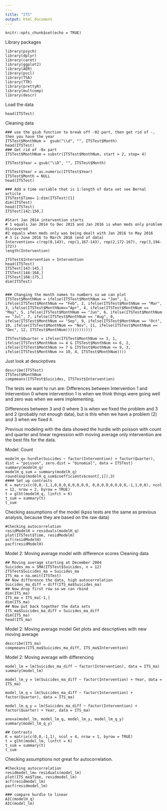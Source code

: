 ```yaml
---
---
title: "ITS"
output: html_document
---
```


```{r setup, include=FALSE}
knitr::opts_chunk$set(echo = TRUE)
```
Library packages
```{r}
library(psych)
library(dplyr)
library(caret)
library(ggplot2)
library(AER)
library(pscl)
library(TSA)
library(TTR)
library(prettyR)
library(multcomp)
library(descr)
```
Load the data
```{r}
head(ITSTest)
```
Cleaning data
```{r}
### use the gsub function to break off -02 part, then get rid of -, then you have the year
ITSTest$MonthNum =  gsub("\\d", "", ITSTest$Month)
head(ITSTest)
### Get rid of -0x part 
ITSTest$MonthNum = substr(ITSTest$MonthNum, start = 2, stop= 4)

ITSTest$Year = gsub("\\D", "", ITSTest$Month)

ITSTest$Year = as.numeric(ITSTest$Year)
ITSTest$Month = NULL
head(ITSTest)

### Add a time variable that is 1:length of data set see Bernal article
ITSTest$Time= 1:dim(ITSTest)[1]
dim(ITSTest)
head(ITSTest)
ITSTest[142:150,]

#Start Jan 2014 intervention starts
# 1 equals Jan 2014 to Dec 2015 and Jan 2016 is when meds only problem discovered
#2 equals when meds only was being dealt with Jan 2016 to May 2016
# 3 is June 2016 to March 2018 (end of data)
Intervention= c(rep(0,143), rep(1,167-143), rep(2,172-167), rep(3,194-172))
length(Intervention)

ITSTest$Intervention = Intervention
head(ITSTest)
ITSTest[143:145,]
ITSTest[144:168,]
ITSTest[168:175,]
dim(ITSTest)


### Changing the month names to numbers so we can plot
ITSTest$MonthNum = ifelse(ITSTest$MonthNum == "Jan", 1, ifelse(ITSTest$MonthNum == "Feb", 2, ifelse(ITSTest$MonthNum == "Mar", 3, ifelse(ITSTest$MonthNum=="Apr", 4, ifelse(ITSTest$MonthNum == "May", 5, ifelse(ITSTest$MonthNum == "Jun", 6, ifelse(ITSTest$MonthNum == "Jul", 7, ifelse(ITSTest$MonthNum == "Aug", 8, ifelse(ITSTest$MonthNum == "Sep", 9, ifelse(ITSTest$MonthNum == "Oct", 10, ifelse(ITSTest$MonthNum == "Nov", 11, ifelse(ITSTest$MonthNum == "Dec", 12, ITSTest$MonthNum))))))))))))

ITSTest$Quarter = ifelse(ITSTest$MonthNum <= 3, 1, ifelse(ITSTest$MonthNum >= 4 & ITSTest$MonthNum <= 6, 2, ifelse(ITSTest$MonthNum >= 7 & ITSTest$MonthNum <= 9, 3, ifelse(ITSTest$MonthNum >= 10, 4, ITSTest$MonthNum))))

```
Just look at descirptives
```{r}
describe(ITSTest)
ITSTest$MonthNum
compmeans(ITSTest$Suicides, ITSTest$Intervention)
```
The tests we want to run are:
Differences between Intervention 1 and Intervention 0 where intervention 1 is when we think things were going well and zero was when we were implementing.

Differences between 3 and 0 where 3 is when we fixed the problem and 3 and 2 (probably not enough data), but is this when we have a problem (2) and 3 when we fixed it.


Previous modeling with the data showed the hurdle with poisson with count and quarter and linear regression with moving average only intervention are the best fits for the data.


Model: Count
```{r}
modelH_q= hurdle(Suicides ~ factor(Intervention) + factor(Quarter), dist = "poisson", zero.dist = "binomial", data = ITSTest) 
summary(modelH_q)
modelH_q_sum = summary(modelH_q)
round(exp(modelH_q_sum$coefficients$count[,1]),3)
#### Set up contrasts
K = matrix(c(0,0,-1,1,0,0,0,0,0,0,0,0, 0,0,0,0,0,0,0,0,-1,1,0,0), ncol = 12, nrow = 2, byrow = TRUE)
t = glht(modelH_q, linfct = K)
t_sum = summary(t)
t_sum
```
Checking assumptions of the model (kpss tests are the same as previous analysis, because they are based on the raw data) 
```{r}
#Checking autocorrelation
residModelH = residuals(modelH_q)
plot(ITSTest$Time, residModelH)
acf(residModelH)
pacf(residModelH)
```
Model 2: Moving average model with difference scores
Cleaning data
```{r}
## Moving average starting at December 2004
Suicides_ma = SMA(ITSTest$Suicides, n = 12)
ITSTest$Suicides_ma = Suicides_ma
ITS_ma = na.omit(ITSTest)
## Now difference the data, high autocorrelation
Suicides_ma_diff = diff(ITS_ma$Suicides_ma)
## Now drop first row so we can rbind 
dim(ITS_ma)
ITS_ma = ITS_ma[-1,] 
dim(ITS_ma)
## Now put back together the data sets
ITS_ma$Suicides_ma_diff = Suicides_ma_diff
dim(ITS_ma)
head(ITS_ma)
```
Model 2: Moving average model
Get plots and descriptives with new moving average
```{r}
describe(ITS_ma)
compmeans(ITS_ma$Suicides_ma_diff, ITS_ma$Intervention) 
```
Model 2: Moving average with differencing
```{r}
model_lm = lm(Suicides_ma_diff ~ factor(Intervention), data = ITS_ma) 
summary(model_lm)

model_lm_y = lm(Suicides_ma_diff ~ factor(Intervention) + Year, data = ITS_ma)  

model_lm_q = lm(Suicides_ma_diff ~ factor(Intervention) + factor(Quarter), data = ITS_ma)  

model_lm_q_y = lm(Suicides_ma_diff ~ factor(Intervention) + factor(Quarter) + Year, data = ITS_ma)  

anova(model_lm, model_lm_q, model_lm_y, model_lm_q_y)
summary(model_lm_q_y)

## Contrasts
K = matrix(c(0,0,-1,1), ncol = 4, nrow = 1, byrow = TRUE)
t = glht(model_lm, linfct = K)
t_sum = summary(t)
t_sum
```
Checking assumptions not great for autocorrelation.  
```{r}
#Checking autocorrelation
residmodel_lm= residuals(model_lm)
plot(ITS_ma$Time, residmodel_lm)
acf(residmodel_lm)
pacf(residmodel_lm)

### compare hurdle to linear
AIC(modelH_q)
AIC(model_lm)
```



